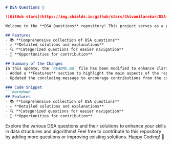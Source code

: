 ```markdown
# DSA Questions 🚀

![GitHub stars](https://img.shields.io/github/stars/Shivanilarokar/DSA-Questions-?style=social) ![Forks](https://img.shields.io/github/forks/Shivanilarokar/DSA-Questions-?style=social)

Welcome to the **DSA Questions** repository! This project serves as a platform for developers and learners to practice and enhance their skills in Data Structures and Algorithms (DSA). This repository is designed to help you improve your understanding of various data structures and algorithms through a collection of questions and solutions.

## Features
- 📚 **Comprehensive collection of DSA questions**
- ✍️ **Detailed solutions and explanations**
- 🔍 **Categorized questions for easier navigation**
- 🎉 **Opportunities for contribution**

## Summary of the Changes
In this update, the `README.md` file has been modified to enhance clarity and structure. Key changes include:
- Added a **Features** section to highlight the main aspects of the repository.
- Updated the concluding message to encourage contributions from the community.

### Code Snippet
```markdown
## Features
- 📚 **Comprehensive collection of DSA questions**
- ✍️ **Detailed solutions and explanations**
- 🔍 **Categorized questions for easier navigation**
- 🎉 **Opportunities for contribution**
```

Explore the various DSA questions and their solutions to enhance your skills in data structures and algorithms! Feel free to contribute to this repository by adding more questions or improving existing solutions. Happy Coding! 🎉
```